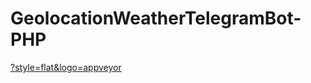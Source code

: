 # GeolocationWeatherTelegramBot-PHP
[?style=flat&logo=appveyor](https://img.shields.io/github/languages/top/SuvorIgo/GeolocationWeatherTelegramBot-PHP)
